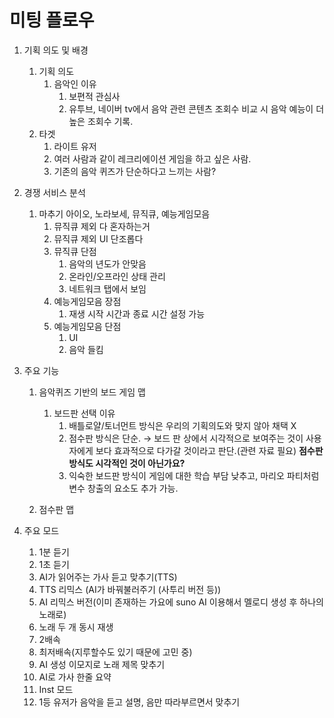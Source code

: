 # 미팅 플로우

1. 기획 의도 및 배경
    1. 기획 의도
        1. 음악인 이유
            1. 보편적 관심사
            2. 유투브, 네이버 tv에서 음악 관련 콘텐츠 조회수 비교 시 음악 예능이 더 높은 조회수 기록.
    2. 타겟
        1. 라이트 유저
        2. 여러 사람과 같이 레크리에이션 게임을 하고 싶은 사람.
        3. 기존의 음악 퀴즈가 단순하다고 느끼는 사람?
    
2. 경쟁 서비스 분석
    1. 마추기 아이오, 노라보세, 뮤직큐, 예능게임모음
        1. 뮤직큐 제외 다 혼자하는거
        2. 뮤직큐 제외 UI 단조롭다
        3. 뮤직큐 단점
            1. 음악의 년도가 안맞음
            2. 온라인/오프라인 상태 관리
            3. 네트워크 탭에서 보임
        4. 예능게임모음 장점
            1. 재생 시작 시간과 종료 시간 설정 가능
        5. 예능게임모음 단점
            1. UI
            2. 음악 들킴

3. 주요 기능
    1. 음악퀴즈 기반의 보드 게임 맵
        1. 보드판 선택 이유
            1. 배틀로얄/토너먼트 방식은 우리의 기획의도와 맞지 않아 채택 X
            2. 점수판 방식은 단순. → 보드 판 상에서 시각적으로 보여주는 것이 사용자에게 보다 효과적으로 다가갈 것이라고 판단.(관련 자료 필요)
            **점수판 방식도 시각적인 것이 아닌가요?**
            3. 익숙한 보드판 방식이 게임에 대한 학습 부담 낮추고, 마리오 파티처럼 변수 창출의 요소도 추가 가능.
                
    2. 점수판 맵

4. 주요 모드
    1. 1분 듣기
    2. 1초 듣기
    3. AI가 읽어주는 가사 듣고 맞추기(TTS)
    4. TTS 리믹스 (AI가 바꿔불러주기 (사투리 버전 등))
    5. AI 리믹스 버전(이미 존재하는 가요에 suno AI 이용해서 멜로디 생성 후 하나의 노래로)
    6. 노래 두 개 동시 재생
    7. 2배속
    8. 최저배속(지루할수도 있기 때문에 고민 중)
    9. AI 생성 이모지로 노래 제목 맞추기
    10. AI로 가사 한줄 요약
    11. Inst 모드
    12. 1등 유저가 음악을 듣고 설명, 음만 따라부르면서 맞추기
